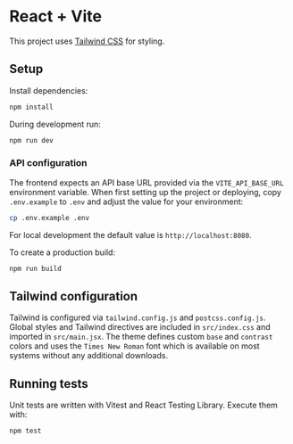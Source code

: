 # React + Vite

This project uses [Tailwind CSS](https://tailwindcss.com/) for styling.

## Setup

Install dependencies:

```bash
npm install
```

During development run:

```bash
npm run dev
```

### API configuration

The frontend expects an API base URL provided via the `VITE_API_BASE_URL`
environment variable. When first setting up the project or deploying,
copy `.env.example` to `.env` and adjust the value for your environment:

```bash
cp .env.example .env
```

For local development the default value is `http://localhost:8080`.

To create a production build:

```bash
npm run build
```

## Tailwind configuration

Tailwind is configured via `tailwind.config.js` and `postcss.config.js`. Global
styles and Tailwind directives are included in `src/index.css` and imported in
`src/main.jsx`. The theme defines custom `base` and `contrast` colors and uses
the `Times New Roman` font which is available on most systems without any
additional downloads.

## Running tests

Unit tests are written with Vitest and React Testing Library. Execute them with:

```bash
npm test
```
